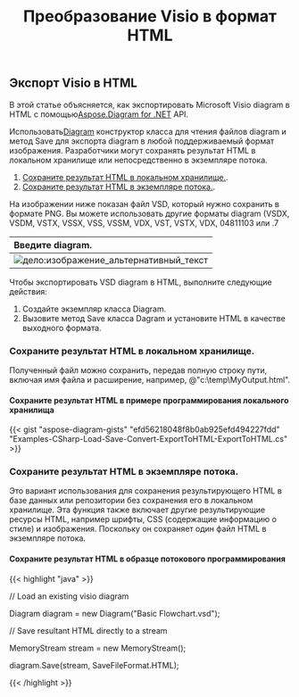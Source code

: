 ﻿---
title:  Преобразование Visio в формат HTML
linktitle: Преобразование Visio в HTML
type: docs
weight: 30
url: /ru/net/convert-visio-to-html/
description: В этом разделе показано, как Aspose.Diagram позволяет конвертировать Visio в форматы html. Преобразуйте VSD, VSS, VDW, VST, VSDX, VSSX, VSTX, VSDM, VSTM,VSSM в html с помощью нескольких строк кода.
---
## **Экспорт Visio в HTML**
 В этой статье объясняется, как экспортировать Microsoft Visio diagram в HTML с помощью[Aspose.Diagram for .NET](https://products.aspose.com/diagram/net/) API.

 Использовать[Diagram](http://www.aspose.com/api/net/diagram/aspose.diagram/diagram) конструктор класса для чтения файлов diagram и метод Save для экспорта diagram в любой поддерживаемый формат изображения. Разработчики могут сохранять результат HTML в локальном хранилище или непосредственно в экземпляре потока.

1. [Сохраните результат HTML в локальном хранилище.](https://docs.aspose.com/diagram/net/convert-visio-to-html/#save-resultant-html-in-the-local-storage).
1. [Сохраните результат HTML в экземпляре потока.](https://docs.aspose.com/diagram/net/convert-visio-to-html/#save-resultant-html-in-a-stream-instance).

На изображении ниже показан файл VSD, который нужно сохранить в формате PNG. Вы можете использовать другие форматы diagram (VSDX, VSDM, VSTX, VSSX, VSS, VSSM, VDX, VST, VSTX, VDX, 04811103 или .7

|**Введите diagram.**|
|:- |
|![дело:изображение_альтернативный_текст](how-to-convert-a-visio-diagram_6.png)|
Чтобы экспортировать VSD diagram в HTML, выполните следующие действия:

1. Создайте экземпляр класса Diagram.
1. Вызовите метод Save класса Dagram и установите HTML в качестве выходного формата.
### **Сохраните результат HTML в локальном хранилище.**
Полученный файл можно сохранить, передав полную строку пути, включая имя файла и расширение, например, @"c:\temp\MyOutput.html".
#### **Сохраните результат HTML в примере программирования локального хранилища**
{{< gist "aspose-diagram-gists" "efd56218048f8b0ab925efd494227fdd" "Examples-CSharp-Load-Save-Convert-ExportToHTML-ExportToHTML.cs" >}}



### **Сохраните результат HTML в экземпляре потока.**
Это вариант использования для сохранения результирующего HTML в базе данных или репозитории без сохранения его в локальном хранилище. Эта функция также включает другие результирующие ресурсы HTML, например шрифты, CSS (содержащие информацию о стиле) и изображения. Поскольку он сохраняет один файл HTML в экземпляре потока.
#### **Сохраните результат HTML в образце потокового программирования**
{{< highlight "java" >}}

 // Load an existing visio diagram

Diagram diagram = new Diagram("Basic Flowchart.vsd");

// Save resultant HTML directly to a stream

MemoryStream stream = new MemoryStream();

diagram.Save(stream, SaveFileFormat.HTML);



{{< /highlight >}}
